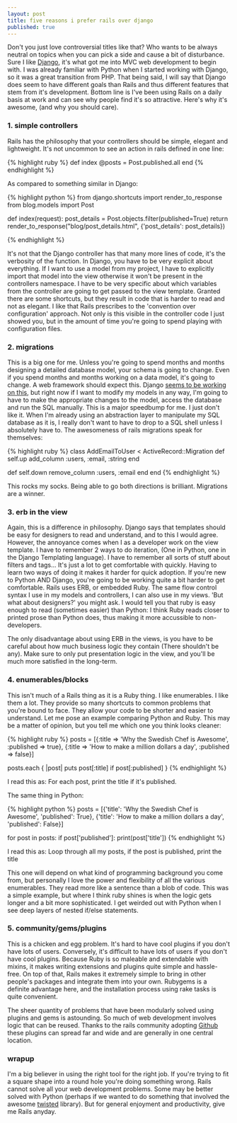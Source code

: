 ```yaml
---
layout: post
title: five reasons i prefer rails over django
published: true
---
```


Don't you just love controversial titles like that? Who wants to be always neutral on topics when you can pick a side and cause a bit of disturbance. Sure I like [Django](http://djangoproject.org), it's what got me into MVC web development to begin with. I was already familiar with Python when I started working with Django, so it was a great transition from PHP. That being said, I will say that Django does seem to have different goals than Rails and thus different features that stem from it's development. Bottom line is I've been using Rails on a daily basis at work and can see why people find it's so attractive. Here's why it's awesome, (and why you should care).

### 1. simple controllers

Rails has the philosophy that your controllers should be simple, elegant and lightweight. It's not uncommon to see an action in rails defined in one line:

{% highlight ruby %}
def index
  @posts = Post.published.all
end
{% endhighlight %}

As compared to something similar in Django:

{% highlight python %}
from django.shortcuts import render_to_response
from blog.models import Post

def index(request):
    post_details = Post.objects.filter(published=True)
    return render_to_response("blog/post_details.html", {'post_details': post_details})

{% endhighlight %}

It's not that the Django controller has that many more lines of code, it's the verbosity of the function. In Django, you have to be very explicit about everything. If I want to use a model from my project, I have to explicitly import that model into the view otherwise it won't be present in the controllers namespace. I have to be very specific about which variables from the controller are going to get passed to the view template. Granted there are some shortcuts, but they result in code that is harder to read and not as elegant. I like that Rails prescribes to the 'convention over configuration' approach. Not only is this visible in the controller code I just showed you, but in the amount of time you're going to spend playing with configuration files. 

### 2. migrations

This is a big one for me. Unless you're going to spend months and months designing a detailed database model, your schema is going to change. Even if you spend months and months working on a data model, it's going to change. A web framework should expect this. Django [seems to be working on this](http://code.djangoproject.com/wiki/SchemaEvolution), but right now if I want to modify my models in any way, I'm going to have to make the appropriate changes to the model, access the database and run the SQL manually. This is a major speedbump for me. I just don't like it. When I'm already using an abstraction layer to manipulate my SQL database as it is, I really don't want to have to drop to a SQL shell unless I absolutely have to. The awesomeness of rails migrations speak for themselves:

{% highlight ruby %}
class AddEmailToUser < ActiveRecord::Migration
  def self.up
    add_column :users, :email, :string
  end

  def self.down
    remove_column :users, :email
  end
end
{% endhighlight %}

This rocks my socks. Being able to go both directions is brilliant. Migrations are a winner.

### 3. erb in the view

Again, this is a difference in philosophy. Django says that templates should be easy for designers to read and understand, and to this I would agree. However, the annoyance comes when I as a developer work on the view template. I have to remember 2 ways to do iteration, (One in Python, one in the Django Templating language). I have to remember all sorts of stuff about filters and tags... It's just a lot to get comfortable with quickly. Having to learn two ways of doing it makes it harder for quick adoption. If you're new to Python AND Django, you're going to be working quite a bit harder to get comfortable. Rails uses ERB, or embedded Ruby. The same flow control syntax I use in my models and controllers, I can also use in my views. 'But what about designers?' you might ask. I would tell you that ruby is easy enough to read (sometimes easier) than Python: I think Ruby reads closer to printed prose than Python does, thus making it more accussible to non-developers.

The only disadvantage about using ERB in the views, is you have to be careful about how much business logic they contain (There shouldn't be any). Make sure to only put presentation logic in the view, and you'll be much more satisfied in the long-term.

### 4. enumerables/blocks

This isn't much of a Rails thing as it is a Ruby thing. I like enumerables. I like them a lot. They provide so many shortcuts to common problems that you're bound to face. They allow your code to be shorter and easier to understand. Let me pose an example comparing Python and Ruby. This may be a matter of opinion, but you tell me which one you think looks cleaner:

{% highlight ruby %}
posts = [{:title => 'Why the Swedish Chef is Awesome', :published => true},
          {:title => 'How to make a million dollars a day', :published => false}]

posts.each { |post| puts post[:title] if post[:published] }
{% endhighlight %}

I read this as: For each post, print the title if it's published.

The same thing in Python:

{% highlight python %}
posts = [{'title': 'Why the Swedish Chef is Awesome', 'published': True},
            {'title': 'How to make a million dollars a day', 'published': False}]

for post in posts:
    if post['published']:
        print(post['title'])
{% endhighlight %}

I read this as: Loop through all my posts, if the post is published, print the title

This one will depend on what kind of programming background you come from, but personally I love the power and flexibility of all the various enumerables. They read more like a sentence than a blob of code. This was a simple example, but where I think ruby shines is when the logic gets longer and a bit more sophisticated. I get weirded out with Python when I see deep layers of nested if/else statements.

### 5. community/gems/plugins

This is a chicken and egg problem. It's hard to have cool plugins if you don't have lots of users. Conversely, it's difficult to have lots of users if you don't have cool plugins. Because Ruby is so maleable and extendable with mixins, it makes writing extensions and plugins quite simple and hassle-free. On top of that, Rails makes it extremely simple to bring in other people's packages and integrate them into your own. Rubygems is a definite advantage here, and the installation process using rake tasks is quite convenient.

The sheer quantity of problems that have been modularly solved using plugins and gems is astounding. So much of web development involves logic that can be reused. Thanks to the rails community adopting [Github](http://github.com) these plugins can spread far and wide and are generally in one central location.


### wrapup

I'm a big believer in using the right tool for the right job. If you're trying to fit a square shape into a round hole you're doing something wrong. Rails cannot solve all your web development problems. Some may be better solved with Python (perhaps if we wanted to do something that involved the awesome [twisted](http://twistedmatrix.com) library). But for general enjoyment and productivity, give me Rails anyday.
